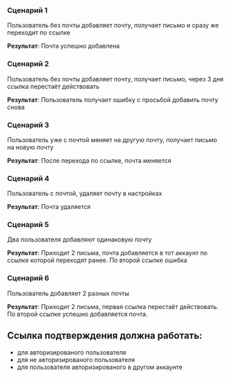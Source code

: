 ### Сценарий 1
Пользователь без почты добавляет почту, получает письмо и сразу же переходит по ссылке

**Результат**: Почта успешно добавлена

### Сценарий 2
Пользователь без почты добавляет почту, получает письмо, через 3 дня ссылка перестаёт действовать

**Результат**: Пользователь получает ошибку с просьбой добавить почту снова

### Сценарий 3
Пользователь уже с почтой меняет на другую почту, получает письмо на новую почту

**Результат**: После перехода по ссылке, почта меняется

### Сценарий 4
Пользователь с почтой, удаляет почту в настройках

**Результат**: Почта удаляется

### Сценарий 5
Два пользователя добавляют одинаковую почту

**Результат**: Приходит 2 письма, почта добавляется в тот аккаунт по ссылке которой переходят ранее. По второй ссылке ошибка

### Сценарий 6
Пользователь добавляет 2 разных почты

**Результат**: Приходит 2 письма, первая ссылка перестаёт действовать. По второй ссылке успешно добавляется почта.


## Ссылка подтверждения должна работать: 
- для авторизированого пользователя
- для не авторизированого пользователя
- для пользователя авторизированого в другом аккаунте
